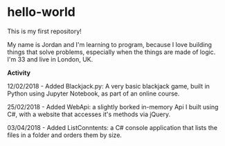 # hello-world
This is my first repository!

My name is Jordan and I'm learning to program, because I love building things that solve problems, especially when the things are made of logic.
I'm 33 and live in London, UK.

**Activity**

12/02/2018 - Added Blackjack.py: A very basic blackjack game, built in Python using Jupyter Notebook, as part of an online course.

25/02/2018 - Added WebApi: a slightly borked in-memory Api I built using C#, with a website that accesses it's methods via jQuery.

03/04/2018 - Added ListConntents: a C# console application that lists the files in a folder and orders them by size. 
